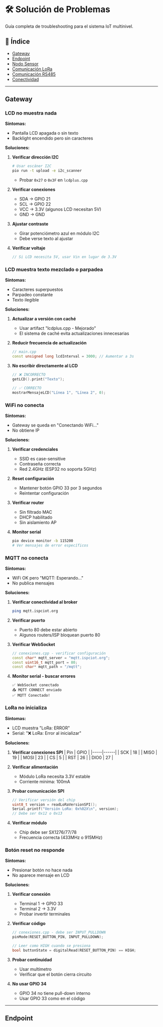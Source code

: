 # 🛠️ Solución de Problemas

Guía completa de troubleshooting para el sistema IoT multinivel.

## 📑 Índice

- [Gateway](#gateway)
- [Endpoint](#endpoint)
- [Nodo Sensor](#nodo-sensor)
- [Comunicación LoRa](#comunicación-lora)
- [Comunicación RS485](#comunicación-rs485)
- [Conectividad](#conectividad)

---

## Gateway

### LCD no muestra nada

**Síntomas:**
- Pantalla LCD apagada o sin texto
- Backlight encendido pero sin caracteres

**Soluciones:**

1. **Verificar dirección I2C**
   ```bash
   # Usar escáner I2C
   pio run -t upload -e i2c_scanner
   ```
   - Probar `0x27` o `0x3F` en `lcdplus.cpp`

2. **Verificar conexiones**
   - SDA → GPIO 21
   - SCL → GPIO 22
   - VCC → 3.3V (algunos LCD necesitan 5V)
   - GND → GND

3. **Ajustar contraste**
   - Girar potenciómetro azul en módulo I2C
   - Debe verse texto al ajustar

4. **Verificar voltaje**
   ```cpp
   // Si LCD necesita 5V, usar Vin en lugar de 3.3V
   ```

### LCD muestra texto mezclado o parpadea

**Síntomas:**
- Caracteres superpuestos
- Parpadeo constante
- Texto ilegible

**Soluciones:**

1. **Actualizar a versión con caché**
   - Usar artifact "lcdplus.cpp - Mejorado"
   - El sistema de caché evita actualizaciones innecesarias

2. **Reducir frecuencia de actualización**
   ```cpp
   // main.cpp
   const unsigned long lcdInterval = 3000; // Aumentar a 3s
   ```

3. **No escribir directamente al LCD**
   ```cpp
   // ❌ INCORRECTO
   getLCD().print("Texto");
   
   // ✅ CORRECTO
   mostrarMensajeLCD("Línea 1", "Línea 2", 0);
   ```

### WiFi no conecta

**Síntomas:**
- Gateway se queda en "Conectando WiFi..."
- No obtiene IP

**Soluciones:**

1. **Verificar credenciales**
   - SSID es case-sensitive
   - Contraseña correcta
   - Red 2.4GHz (ESP32 no soporta 5GHz)

2. **Reset configuración**
   - Mantener botón GPIO 33 por 3 segundos
   - Reintentar configuración

3. **Verificar router**
   - Sin filtrado MAC
   - DHCP habilitado
   - Sin aislamiento AP

4. **Monitor serial**
   ```bash
   pio device monitor -b 115200
   # Ver mensajes de error específicos
   ```

### MQTT no conecta

**Síntomas:**
- WiFi OK pero "MQTT: Esperando..."
- No publica mensajes

**Soluciones:**

1. **Verificar conectividad al broker**
   ```bash
   ping mqtt.ispciot.org
   ```

2. **Verificar puerto**
   - Puerto 80 debe estar abierto
   - Algunos routers/ISP bloquean puerto 80

3. **Verificar WebSocket**
   ```cpp
   // conexiones.cpp - verificar configuración
   const char* mqtt_server = "mqtt.ispciot.org";
   const uint16_t mqtt_port = 80;
   const char* mqtt_path = "/mqtt";
   ```

4. **Monitor serial - buscar errores**
   ```
   ✅ WebSocket conectado
   📤 MQTT CONNECT enviado
   ✅ MQTT Conectado!
   ```

### LoRa no inicializa

**Síntomas:**
- LCD muestra "LoRa: ERROR"
- Serial: "❌ LoRa: Error al inicializar"

**Soluciones:**

1. **Verificar conexiones SPI**
   | Pin | GPIO |
   |-----|------|
   | SCK | 18 |
   | MISO | 19 |
   | MOSI | 23 |
   | CS | 5 |
   | RST | 26 |
   | DIO0 | 27 |

2. **Verificar alimentación**
   - Módulo LoRa necesita 3.3V estable
   - Corriente mínima: 100mA

3. **Probar comunicación SPI**
   ```cpp
   // Verificar versión del chip
   uint8_t version = readLoRaVersionSPI();
   Serial.printf("Versión LoRa: 0x%02X\n", version);
   // Debe ser 0x12 o 0x13
   ```

4. **Verificar módulo**
   - Chip debe ser SX1276/77/78
   - Frecuencia correcta (433MHz o 915MHz)

### Botón reset no responde

**Síntomas:**
- Presionar botón no hace nada
- No aparece mensaje en LCD

**Soluciones:**

1. **Verificar conexión**
   - Terminal 1 → GPIO 33
   - Terminal 2 → 3.3V
   - Probar invertir terminales

2. **Verificar código**
   ```cpp
   // conexiones.cpp - debe ser INPUT_PULLDOWN
   pinMode(RESET_BUTTON_PIN, INPUT_PULLDOWN);
   
   // Leer como HIGH cuando se presiona
   bool buttonState = digitalRead(RESET_BUTTON_PIN) == HIGH;
   ```

3. **Probar continuidad**
   - Usar multímetro
   - Verificar que el botón cierra circuito

4. **No usar GPIO 34**
   - GPIO 34 no tiene pull-down interno
   - Usar GPIO 33 como en el código

---

## Endpoint

### 